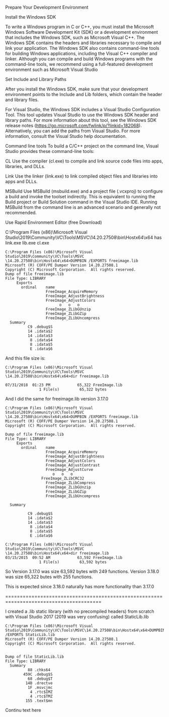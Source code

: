 Prepare Your Development Environment

Install the Windows SDK

To write a Windows program in C or C++, you must install the Microsoft Windows Software Development Kit (SDK) 
or a development environment that includes the Windows SDK, such as Microsoft Visual C++. The Windows SDK 
contains the headers and libraries necessary to compile and link your application. The Windows SDK also 
contains command-line tools for building Windows applications, including the Visual C++ compiler and linker. 
Although you can compile and build Windows programs with the command-line tools, we recommend using a 
full-featured development environment such as Microsoft Visual Studio


Set Include and Library Paths

After you install the Windows SDK, make sure that your development environment points to the Include and Lib folders, which 
contain the header and library files.

For Visual Studio, the Windows SDK includes a Visual Studio Configuration Tool. This tool updates Visual Studio to use the 
Windows SDK header and library paths. For more information about this tool, see the Windows SDK release notes 
(https://go.microsoft.com/fwlink/p/?linkid=182068). Alternatively, you can add the paths from Visual Studio. 
For more information, consult the Visual Studio help documentation.


Command line tools
To build a C/C++ project on the command line, Visual Studio provides these command-line tools:

CL
Use the compiler (cl.exe) to compile and link source code files into apps, libraries, and DLLs.

Link
Use the linker (link.exe) to link compiled object files and libraries into apps and DLLs.

MSBuild
Use MSBuild (msbuild.exe) and a project file (.vcxproj) to configure a build and invoke the toolset indirectly. 
This is equivalent to running the Build project or Build Solution command in the Visual Studio IDE. Running 
MSBuild from the command line is an advanced scenario and generally not recommended.


Use Rapid Environment Editor (free Download)


C:\Program Files (x86)\Microsoft Visual Studio\2019\Community\VC\Tools\MSVC\14.20.27508\bin\Hostx64\x64
has
link.exe
lib.exe
cl.exe


```
C:\Program Files (x86)\Microsoft Visual Studio\2019\Community\VC\Tools\MSVC
\14.20.27508\bin\Hostx64\x64>DUMPBIN /EXPORTS freeimage.lib
Microsoft (R) COFF/PE Dumper Version 14.20.27508.1
Copyright (C) Microsoft Corporation.  All rights reserved.
Dump of file freeimage.lib
File Type: LIBRARY
     Exports
       ordinal    name
                  FreeImage_AcquireMemory
                  FreeImage_AdjustBrightness
                  FreeImage_AdjustColors
                        o   o   o
                  FreeImage_ZLibGUnzip
                  FreeImage_ZLibGZip
                  FreeImage_ZLibUncompress
  Summary
          C9 .debug$S
          14 .idata$2
          14 .idata$3
           8 .idata$4
           8 .idata$5
           E .idata$6  
 ```          
           
And this file size is:

```
C:\Program Files (x86)\Microsoft Visual Studio\2019\Community\VC\Tools\MSVC
\14.20.27508\bin\Hostx64\x64>dir freeimage.lib

07/31/2018  01:23 PM            65,322 FreeImage.lib
               1 File(s)         65,322 bytes
```       

And I did the same for freeimage.lib version 3.17.0

```
C:\Program Files (x86)\Microsoft Visual Studio\2019\Community\VC\Tools\MSVC
\14.20.27508\bin\Hostx64\x64>DUMPBIN /EXPORTS freeimage.lib
Microsoft (R) COFF/PE Dumper Version 14.20.27508.1
Copyright (C) Microsoft Corporation.  All rights reserved.

Dump of file freeimage.lib
File Type: LIBRARY
     Exports
       ordinal    name
                  FreeImage_AcquireMemory
                  FreeImage_AdjustBrightness
                  FreeImage_AdjustColors
                  FreeImage_AdjustContrast
                  FreeImage_AdjustCurve
                     o   o   o
                FreeImage_ZLibCRC32
                  FreeImage_ZLibCompress
                  FreeImage_ZLibGUnzip
                  FreeImage_ZLibGZip
                  FreeImage_ZLibUncompress

  Summary

          C9 .debug$S
          14 .idata$2
          14 .idata$3
           8 .idata$4
           8 .idata$5
           E .idata$6    
           
C:\Program Files (x86)\Microsoft Visual Studio\2019\Community\VC\Tools\MSVC
\14.20.27508\bin\Hostx64\x64>dir freeimage.lib
03/15/2015  09:52 AM            63,592 FreeImage.lib
               1 File(s)         63,592 bytes
```

So Version 3.17.0 was size 63,592 bytes with 249 functions.
   Version 3.18.0 was size 65,322 butes with 255 functions.
   
This is expected since 3.18.0 naturally has more functionality than 3.17.0


=======================================================================================

I created a .lib static library (with no precompiled headers) from scratch with Visual Studio 2017 (2019 was very confusing)
called StaticLib.lib

```
C:\Program Files (x86)\Microsoft Visual Studio\2019\Community\VC\Tools\MSVC\14.20.27508\bin\Hostx64\x64>DUMPBIN /EXPORTS StaticLib.lib
Microsoft (R) COFF/PE Dumper Version 14.20.27508.1
Copyright (C) Microsoft Corporation.  All rights reserved.


Dump of file StaticLib.lib
File Type: LIBRARY
  Summary
          88 .chks64
        459C .debug$S
          68 .debug$T
         14B .drectve
          1F .msvcjmc
           4 .rtc$IMZ
           4 .rtc$TMZ
         155 .text$mn
```

Continu text here
